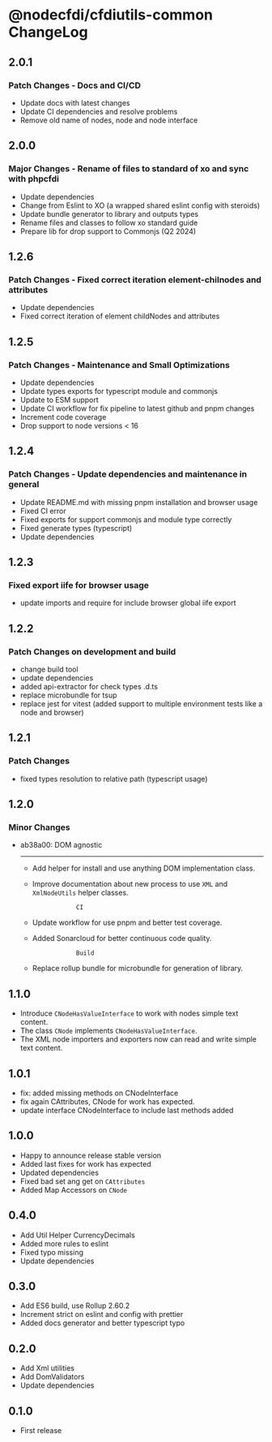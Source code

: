 # @nodecfdi/cfdiutils-common ChangeLog

## 2.0.1

### Patch Changes - Docs and CI/CD

- Update docs with latest changes
- Update CI dependencies and resolve problems
- Remove old name of nodes, node and node interface

## 2.0.0

### Major Changes - Rename of files to standard of xo and sync with phpcfdi

- Update dependencies
- Change from Eslint to XO (a wrapped shared eslint config with steroids)
- Update bundle generator to library and outputs types
- Rename files and classes to follow xo standard guide
- Prepare lib for drop support to Commonjs (Q2 2024)

## 1.2.6

### Patch Changes - Fixed correct iteration element-chilnodes and attributes

- Update dependencies
- Fixed correct iteration of element childNodes and attributes

## 1.2.5

### Patch Changes - Maintenance and Small Optimizations

- Update dependencies
- Update types exports for typescript module and commonjs
- Update to ESM support
- Update CI workflow for fix pipeline to latest github and pnpm changes
- Increment code coverage
- Drop support to node versions < 16

## 1.2.4

### Patch Changes - Update dependencies and maintenance in general

- Update README.md with missing pnpm installation and browser usage
- Fixed CI error
- Fixed exports for support commonjs and module type correctly
- Fixed generate types (typescript)
- Update dependencies

## 1.2.3

### Fixed export iife for browser usage

- update imports and require for include browser global iife export

## 1.2.2

### Patch Changes on development and build

- change build tool
- update dependencies
- added api-extractor for check types .d.ts
- replace microbundle for tsup
- replace jest for vitest (added support to multiple environment tests like a node and browser)

## 1.2.1

### Patch Changes

- fixed types resolution to relative path (typescript usage)

## 1.2.0

### Minor Changes

- ab38a00: DOM agnostic

  ***

  - Add helper for install and use anything DOM implementation class.
  - Improve documentation about new process to use `XML` and `XmlNodeUtils` helper classes.

                    CI

  - Update workflow for use pnpm and better test coverage.
  - Added Sonarcloud for better continuous code quality.

                    Build

  - Replace rollup bundle for microbundle for generation of library.

## 1.1.0

- Introduce `CNodeHasValueInterface` to work with nodes simple text content.
- The class `CNode` implements `CNodeHasValueInterface`.
- The XML node importers and exporters now can read and write simple text content.

## 1.0.1

- fix: added missing methods on CNodeInterface
- fix again CAttributes, CNode for work has expected.
- update interface CNodeInterface to include last methods added

## 1.0.0

- Happy to announce release stable version
- Added last fixes for work has expected
- Updated dependencies
- Fixed bad set ang get on `CAttributes`
- Added Map Accessors on `CNode`

## 0.4.0

- Add Util Helper CurrencyDecimals
- Added more rules to eslint
- Fixed typo missing
- Update dependencies

## 0.3.0

- Add ES6 build, use Rollup 2.60.2
- Increment strict on eslint and config with prettier
- Added docs generator and better typescript typo

## 0.2.0

- Add Xml utilities
- Add DomValidators
- Update dependencies

## 0.1.0

- First release
